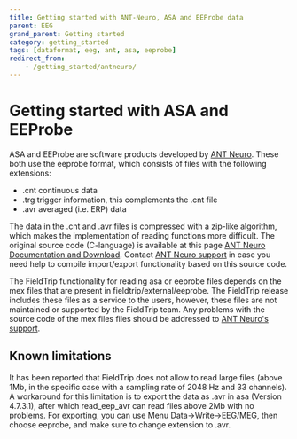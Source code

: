 ```yaml
---
title: Getting started with ANT-Neuro, ASA and EEProbe data
parent: EEG
grand_parent: Getting started
category: getting_started
tags: [dataformat, eeg, ant, asa, eeprobe]
redirect_from:
    - /getting_started/antneuro/
---
```


# Getting started with ASA and EEProbe

ASA and EEProbe are software products developed by [ANT Neuro](http://www.ant-neuro.com/). These both use the eeprobe format, which consists of files with the following extensions:

- .cnt continuous data
- .trg trigger information, this complements the .cnt file
- .avr averaged (i.e. ERP) data

The data in the .cnt and .avr files is compressed with a zip-like algorithm, which makes the implementation of reading functions more difficult. The original source code (C-language) is available at this page [ANT Neuro Documentation and Download](http://ant-neuro.com/supporting-documentation-and-downloads). Contact [ANT Neuro support](mailto:support@ant-neuro.com) in case you need help to compile import/export functionality based on this source code.

The FieldTrip functionality for reading asa or eeprobe files depends on the mex files that are present in fieldtrip/external/eeprobe. The FieldTrip release includes these files as a service to the users, however, these files are not maintained or supported by the FieldTrip team. Any problems with the source code of the mex files files should be addressed to [ANT Neuro's support](http://www.ant-neuro.com/support).

## Known limitations

It has been reported that FieldTrip does not allow to read large files (above 1Mb, in the specific case with a sampling rate of 2048 Hz and 33 channels). A workaround for this limitation is to export the data as .avr in asa (Version 4.7.3.1), after which read_eep_avr can read files above 2Mb with no problems. For exporting, you can use Menu Data→Write→EEG/MEG, then choose eeprobe, and make sure to change extension to .avr.
